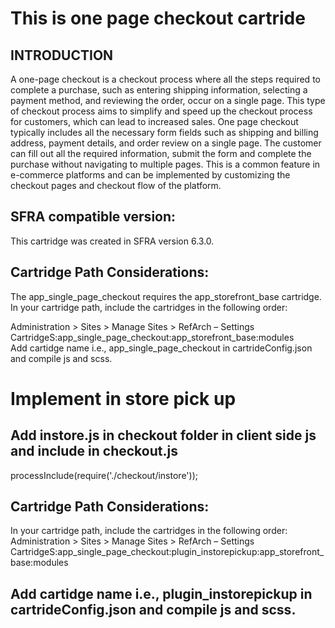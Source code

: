 # This is one page checkout cartride
## INTRODUCTION
   A one-page checkout is a checkout process where all the steps required to complete a purchase, such as entering shipping information, selecting a payment method, and reviewing the order, occur on a single page. This type of checkout process aims to simplify and speed up the checkout process for customers, which can lead to increased sales. One page checkout typically includes all the necessary form fields such as shipping and billing address, payment details, and order review on a single page. The customer can fill out all the required information, submit the form and complete the purchase without navigating to multiple pages. This is a common feature in e-commerce platforms and can be implemented by customizing the checkout pages and checkout flow of the platform.

## SFRA compatible version:
 This cartridge was created in SFRA version 6.3.0.

## Cartridge Path Considerations:
 The app_single_page_checkout requires the app_storefront_base cartridge. 
 In your cartridge path, include the cartridges in the following order:

 Administration > Sites > Manage Sites > RefArch – Settings
    CartridgeS:app_single_page_checkout:app_storefront_base:modules \
   Add cartidge name i.e., app_single_page_checkout in cartrideConfig.json and compile js and scss.
  
# Implement in store pick up

 ## Add  instore.js in checkout folder in client side js and include in checkout.js
   processInclude(require('./checkout/instore'));

 ## Cartridge Path Considerations:
   In your cartridge path, include the cartridges in the following order:
    Administration > Sites > Manage Sites > RefArch – Settings
     CartridgeS:app_single_page_checkout:plugin_instorepickup:app_storefront_base:modules

 ## Add cartidge name i.e., plugin_instorepickup in cartrideConfig.json and compile js and scss.
 



